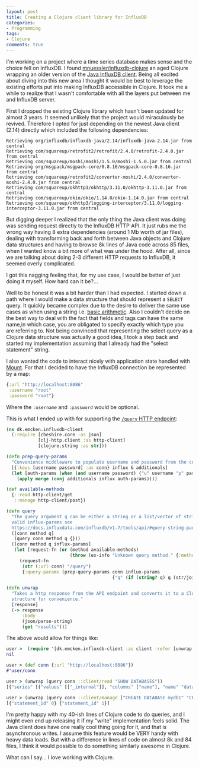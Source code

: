 ```yaml
---
layout: post
title: Creating a Clojure client library for InfluxDB
categories:
- Programming
tags:
- Clojure
comments: true
---
```


I'm working on a project where a time series database makes sense and the choice
fell on InfluxDB. I found [mnuessler/influxdb-clojure][1] an aged Clojure
wrapping an older version of the [Java InfluxDB client][2]. Being all excited
about diving into this new area I thought it would be best to leverage the
existing efforts put into making InfluxDB accessible in Clojure. It took me a
while to realize that I wasn't comfortable with all the layers put between me
and InfluxDB server.

[1]: https://github.com/mnuessler/influxdb-clojure
[2]: https://github.com/influxdata/influxdb-java


First I dropped the existing Clojure library which hasn't been updated for
almost 3 years. It seemed unlikely that the project would miraculously be
revived. Therefore I opted for just depending on the newest Java client (2.14)
directly which included the following dependencies:

```
Retrieving org/influxdb/influxdb-java/2.14/influxdb-java-2.14.jar from central
Retrieving com/squareup/retrofit2/retrofit/2.4.0/retrofit-2.4.0.jar from central
Retrieving com/squareup/moshi/moshi/1.5.0/moshi-1.5.0.jar from central
Retrieving org/msgpack/msgpack-core/0.8.16/msgpack-core-0.8.16.jar from central
Retrieving com/squareup/retrofit2/converter-moshi/2.4.0/converter-moshi-2.4.0.jar from central
Retrieving com/squareup/okhttp3/okhttp/3.11.0/okhttp-3.11.0.jar from central
Retrieving com/squareup/okio/okio/1.14.0/okio-1.14.0.jar from central
Retrieving com/squareup/okhttp3/logging-interceptor/3.11.0/logging-interceptor-3.11.0.jar from central
```

But digging deeper I realized that the only thing the Java client was doing was
sending request directly to the InfluxDB HTTP API. It just rubs me the wrong way
having 8 extra dependencies (around 1 Mb worth of jar files), dealing with
transforming back and forth between Java objects and Clojure data structures and
having to browse 8k lines of Java code across 85 files, when I wanted know a bit
more of what was under the hood. After all, since we are talking about doing 2-3
different HTTP requests to InfluxDB, it seemed overly complicated.

I got this nagging feeling that, for my use case, I would be better of just doing
it myself. How hard can it be?...

Well to be honest it was a bit harder than I had expected. I started down a path
where I would make a data structure that should represent a `SELECT` query. It
quickly became complex due to the desire to deliver the same use cases as when
using a string i.e. [basic arithmetic][3]. Also I couldn't decide on the best
way to deal with the fact that fields and tags can have the same name,in which
case, you are obligated to specify exactly which type you are referring to. Not
being convinced that representing the select query as a Clojure data structure
was actually a good idea, I took a step back and started my implementation
assuming that I already had the "select statement" string.

[3]: https://docs.influxdata.com/influxdb/v1.7/query_language/data_exploration/#select-a-specific-field-from-a-measurement-and-perform-basic-arithmetic

I also wanted the code to interact nicely with application state handled with
[Mount][4]. For that I decided to have the InfluxDB connection be represented by
a map:

```clojure
{:url "http://localhost:8086"
 :username "root"
 :password "root"}
```

Where the `:username` and `:password` would be optional.

[4]: https://github.com/tolitius/mount


This is what I ended up with for supporting the [`/query` HTTP endpoint][5]:

```clojure
(ns dk.emcken.influxdb-client
  (:require [cheshire.core :as json]
            [clj-http.client :as http-client]
            [clojure.string :as str]))

(defn prep-query-params
  "Convenience middleware to populate username and password from the connection if wanted."
  [{:keys [username password] :as conn} influx & additionals]
  (let [auth-params (when (and username password) {"u" username "p" password})]
    (apply merge (conj additionals influx auth-params))))

(def available-methods
  {::read http-client/get
   ::manage http-client/post})

(defn query
  "The query argument q can be either a string or a list/vector of strings. For
  valid influx-params see
  https://docs.influxdata.com/influxdb/v1.7/tools/api/#query-string-parameters-1"
  ([conn method q]
   (query conn method q {}))
  ([conn method q influx-params]
   (let [request-fn (or (method available-methods)
                        (throw (ex-info "Unknown query method." {:method method})))]
     (request-fn
      (str (:url conn) "/query")
      {:query-params (prep-query-params conn influx-params
                                        {"q" (if (string? q) q (str/join ";" q))})}))))

(defn unwrap
  "Takes a http response from the API endpoint and converts it to a Clojure data
  structure for convenience."
  [response]
  (-> response
      :body
      (json/parse-string)
      (get "results")))
```

[5]: https://docs.influxdata.com/influxdb/v1.7/tools/api/#query-http-endpoint

The above would allow for things like:

```clojure
user >  (require '[dk.emcken.influxdb-client :as client :refer [unwrap query]])
nil

user > (def conn {:url "http://localhost:8086"})
#'user/conn

user > (unwrap (query conn ::client/read "SHOW DATABASES"))
[{"series" [{"values" [["_internal"]], "columns" ["name"], "name" "databases"}], "statement_id" 0}]

user > (unwrap (query conn ::client/manage ["CREATE DATABASE mydb1" "CREATE DATABASE mydb2"]))
[{"statement_id" 0} {"statement_id" 1}]
```

I'm pretty happy with my 40-ish lines of Clojure code to do queries, and I might
even end up releasing it if my "write" implementation feels solid. The Java
client does have one really cool thing going for it, and that is asynchronous
writes. I assume this feature would be VERY handy with heavy data loads. But
with a difference in lines of code on almost 8k and 84 files, I think it would
possible to do something similarly awesome in Clojure.

What can I say... I love working with Clojure.
